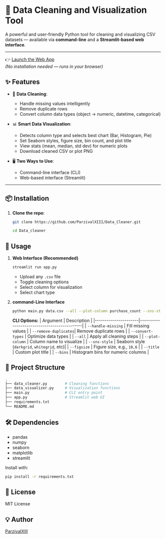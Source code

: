# 🧹 Data Cleaning and Visualization Tool

A powerful and user-friendly Python tool for cleaning and visualizing CSV datasets — available via **command-line** and a **Streamlit-based web interface**.

---

👉 [Launch the Web App](https://parzivalxiii-data-cleaner.streamlit.app)  
*(No installation needed — runs in your browser)*

## ✨ Features

- 🧼 **Data Cleaning**:
  - Handle missing values intelligently
  - Remove duplicate rows
  - Convert column data types (object → numeric, datetime, categorical)

- 📊 **Smart Data Visualization**:
  - Detects column type and selects best chart (Bar, Histogram, Pie)
  - Set Seaborn styles, figure size, bin count, and plot title
  - View stats (mean, median, std dev) for numeric plots
  - Download cleaned CSV or plot PNG

- 🖥️ **Two Ways to Use**:
  - Command-line interface (CLI)
  - Web-based interface (Streamlit)

---

## 📦 Installation

1. **Clone the repo**:
   ```bash
   git clone https://github.com/ParzivalXIII/Data_Cleaner.git
   
   cd Data_cleaner
   ```

## 🚀 Usage
1. **Web Interface (Recommended)**
   ```bash
   streamlit run app.py
   ```
   * Upload any ```.csv``` file
   * Toggle cleaning options
   * Select column for visualization
   * Select chart type

2. **command-Line Interface**
   ```bash
   python main.py data.csv --all --plot-column purchase_count --sns-style whitegrid
   ```
   **CLI Options:**
   | Argument             | Description                                 |
|----------------------|---------------------------------------------|
| `--handle-missing`   | Fill missing values                         |
| `--remove-duplicates`| Remove duplicate rows                       |
| `--convert-types`    | Optimize data types                         |
| `--all`              | Apply all cleaning steps                    |
| `--plot-column`      | Column name to visualize                    |
| `--sns-style`        | Seaborn style (`darkgrid`, `whitegrid`, etc)|
| `--figsize`          | Figure size, e.g., `10,6`                   |
| `--title`            | Custom plot title                           |
| `--bins`             | Histogram bins for numeric columns         |

## 📁 Project Structure
```bash
.
├── data_cleaner.py        # Cleaning functions
├── data_visualizer.py     # Visualization functions
├── main.py                # CLI entry point
├── app.py                 # Streamlit web UI
├── requirements.txt
└── README.md
```

## 🛠️ Dependencies
* pandas
* numpy
* seaborn
* matplotlib
* streamlit

Install with:
```bash
pip install -r requirements.txt
```

## 📜 License
MIT License

## 💡 Author
[ParzivalXIII](https://github.com/ParzivalXIII)
